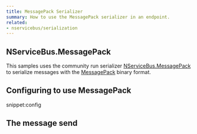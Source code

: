 ```yaml
---
title: MessagePack Serializer
summary: How to use the MessagePack serializer in an endpoint.
related:
- nservicebus/serialization
---
```



## NServiceBus.MessagePack

This samples uses the community run serializer [NServiceBus.MessagePack](https://github.com/SimonCropp/NServiceBus.MessagePack) to serialize messages with the [MessagePack](http://msgpack.org/) binary format.


## Configuring to use MessagePack

snippet:config


## The message send

<!-- import message --> 
